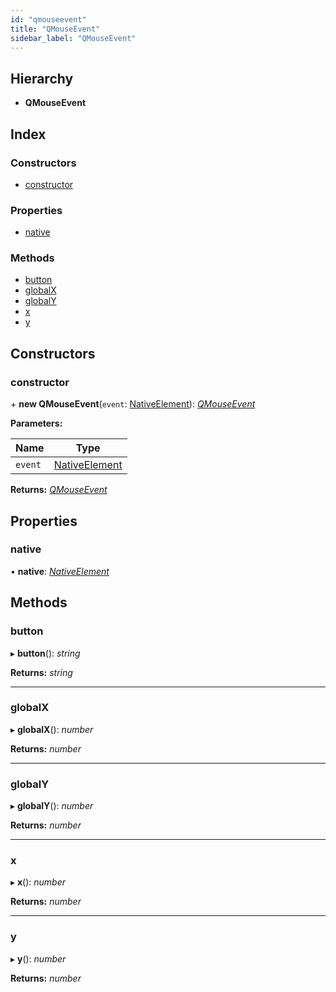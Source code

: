 ```yaml
---
id: "qmouseevent"
title: "QMouseEvent"
sidebar_label: "QMouseEvent"
---
```


## Hierarchy

* **QMouseEvent**

## Index

### Constructors

* [constructor](qmouseevent.md#constructor)

### Properties

* [native](qmouseevent.md#native)

### Methods

* [button](qmouseevent.md#button)
* [globalX](qmouseevent.md#globalx)
* [globalY](qmouseevent.md#globaly)
* [x](qmouseevent.md#x)
* [y](qmouseevent.md#y)

## Constructors

###  constructor

\+ **new QMouseEvent**(`event`: [NativeElement](../globals.md#nativeelement)): *[QMouseEvent](qmouseevent.md)*

**Parameters:**

Name | Type |
------ | ------ |
`event` | [NativeElement](../globals.md#nativeelement) |

**Returns:** *[QMouseEvent](qmouseevent.md)*

## Properties

###  native

• **native**: *[NativeElement](../globals.md#nativeelement)*

## Methods

###  button

▸ **button**(): *string*

**Returns:** *string*

___

###  globalX

▸ **globalX**(): *number*

**Returns:** *number*

___

###  globalY

▸ **globalY**(): *number*

**Returns:** *number*

___

###  x

▸ **x**(): *number*

**Returns:** *number*

___

###  y

▸ **y**(): *number*

**Returns:** *number*
